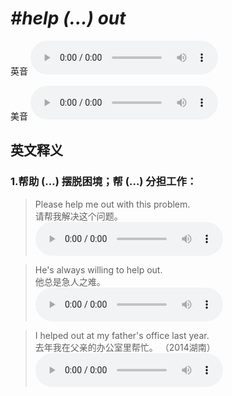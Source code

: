 # ***\#help (...) out*** 
英音
<audio src="./media/help(...)out1.aac" controls="controls"></audio>

美音
<audio src="./media/help(...)out2.aac" controls="controls"></audio>



  

英文释义
---
### 1.**帮助 (…) 摆脱困境；帮 (…) 分担工作：**  

 > Please help me out with this problem.  
 > 请帮我解决这个问题。    
<audio src="./media/help-21.aac" controls="controls"></audio>

 > He's always willing to help out.  
 > 他总是急人之难。    
<audio src="./media/help-22.aac" controls="controls"></audio>

 > I helped out at my father's office last year.  
 > 去年我在父亲的办公室里帮忙。  （2014湖南）  
<audio src="./media/I helped out at my_AAC.aac" controls="controls"></audio>


